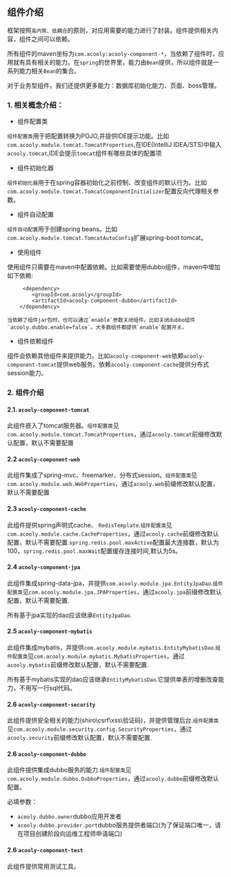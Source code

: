 ## 组件介绍

框架按照`高内聚、低耦合`的原则，对应用需要的能力进行了封装。组件提供相关内容，组件之间可以依赖。

所有组件的maven坐标为`com.acooly:acooly-component-*`，当依赖了组件时，应用就有具有相关的能力。在`spring`的世界里，能力由`Bean`提供，所以组件就是一系列能力相关`Bean`的集合。

对于业务型组件，我们还提供更多能力：数据库初始化能力、页面、boss管理。

### 1. 相关概念介绍：


* 组件配置类

 `组件配置类`用于把配置转换为POJO,并提供IDE提示功能。比如`com.acooly.module.tomcat.TomcatProperties`,在IDE(IntelliJ IDEA/STS)中输入`acooly.tomcat`,IDE会提示`tomcat`组件有哪些具体的配置项

* 组件初始化器

 `组件初始化器`用于在spring容器初始化之前控制、改变组件的默认行为。比如`com.acooly.module.tomcat.TomcatComponentInitializer`配置反向代理相关参数。

* 组件自动配置

 `组件自动配置`用于创建spring beans。比如`com.acooly.module.tomcat.TomcatAutoConfig`扩展spring-boot tomcat。

* 使用组件

 使用组件只需要在maven中配置依赖。比如需要使用dubbo组件，maven中增加如下依赖:

		 <dependency>
	        <groupId>com.acooly</groupId>
	        <artifactId>acooly-component-dubbo</artifactId>
	    </dependency>
	    
	当依赖了组件jar包时，也可以通过`enable`参数关闭组件。比如关闭dubbo组件`acooly.dubbo.enable=false`。大多数组件都提供`enable`配置开关。

* 组件依赖组件

 组件会依赖其他组件来提供能力。比如`acooly-component-web`依赖`acooly-component-tomcat`提供web服务。依赖`acooly-component-cache`提供分布式session能力。

### 2. 组件介绍

#### 2.1. `acooly-component-tomcat`

此组件嵌入了tomcat服务器。`组件配置类`见`com.acooly.module.tomcat.TomcatProperties`，通过`acooly.tomcat`前缀修改默认配置，默认不需要配置

#### 2.2 `acooly-component-web`

此组件集成了spring-mvc、freemarker、分布式session。`组件配置类`见`com.acooly.module.web.WebProperties`，通过`acooly.web`前缀修改默认配置，默认不需要配置

#### 2.3 `acooly-component-cache`

此组件提供spring声明式cache、	`RedisTemplate`.`组件配置类`见`com.acooly.module.cache.CacheProperties`，通过`acooly.cache`前缀修改默认配置，默认不需要配置.`spring.redis.pool.maxActive`配置最大连接数，默认为100，`spring.redis.pool.maxWait`配置缓存连接时间,默认为5s。

#### 2.4 `acooly-component-jpa`

此组件集成spring-data-jpa，并提供`com.acooly.module.jpa.EntityJpaDao`.`组件配置类`见`com.acooly.module.jpa.JPAProperties`，通过`acooly.jpa`前缀修改默认配置，默认不需要配置.

所有基于jpa实现的dao应该继承`EntityJpaDao`.


#### 2.5 `acooly-component-mybatis`
	
此组件集成mybatis，并提供`com.acooly.module.mybatis.EntityMybatisDao`.`组件配置类`见`com.acooly.module.mybatis.MybatisProperties`，通过`acooly.mybatis`前缀修改默认配置，默认不需要配置.

所有基于mybatis实现的dao应该继承`EntityMybatisDao`.它提供单表的增删改查能力，不用写一行sql代码。

#### 2.6 `acooly-component-security`
	
此组件提供安全相关的能力(shiro\csrf\xss\验证码)，并提供管理后台.`组件配置类`见`com.acooly.module.security.config.SecurityProperties`，通过`acooly.security`前缀修改默认配置，默认不需要配置.

#### 2.6 `acooly-component-dubbo`
	
此组件提供集成dubbo服务的能力.`组件配置类`见`com.acooly.module.dubbo.DubboProperties`，通过`acooly.dubbo`前缀修改默认配置。

必填参数：

* `acooly.dubbo.owner`dubbo应用开发者
* `acooly.dubbo.provider.port`dubbo服务提供者端口(为了保证端口唯一，请在项目创建阶段向运维工程师申请端口)

#### 2.6 `acooly-component-test`

此组件提供常用测试工具。